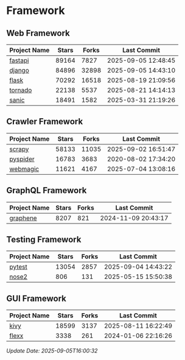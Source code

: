 # Framework

## Web Framework
| Project Name | Stars | Forks | Last Commit |
| ------------ | ----- | ----- | ----------- |
| [fastapi](https://github.com/fastapi/fastapi) | 89164 | 7827 | 2025-09-05 12:48:45 |
| [django](https://github.com/django/django) | 84896 | 32898 | 2025-09-05 14:43:10 |
| [flask](https://github.com/pallets/flask) | 70292 | 16518 | 2025-08-19 21:09:56 |
| [tornado](https://github.com/tornadoweb/tornado) | 22138 | 5537 | 2025-08-21 14:14:13 |
| [sanic](https://github.com/sanic-org/sanic) | 18491 | 1582 | 2025-03-31 21:19:26 |

## Crawler Framework
| Project Name | Stars | Forks | Last Commit |
| ------------ | ----- | ----- | ----------- |
| [scrapy](https://github.com/scrapy/scrapy) | 58133 | 11035 | 2025-09-02 16:51:47 |
| [pyspider](https://github.com/binux/pyspider) | 16783 | 3683 | 2020-08-02 17:34:20 |
| [webmagic](https://github.com/code4craft/webmagic) | 11621 | 4167 | 2025-07-04 13:08:16 |

## GraphQL Framework
| Project Name | Stars | Forks | Last Commit |
| ------------ | ----- | ----- | ----------- |
| [graphene](https://github.com/graphql-python/graphene) | 8207 | 821 | 2024-11-09 20:43:17 |

## Testing Framework
| Project Name | Stars | Forks | Last Commit |
| ------------ | ----- | ----- | ----------- |
| [pytest](https://github.com/pytest-dev/pytest) | 13054 | 2857 | 2025-09-04 14:43:22 |
| [nose2](https://github.com/nose-devs/nose2) | 806 | 131 | 2025-05-15 15:50:38 |

## GUI Framework
| Project Name | Stars | Forks | Last Commit |
| ------------ | ----- | ----- | ----------- |
| [kivy](https://github.com/kivy/kivy) | 18599 | 3137 | 2025-08-11 16:22:49 |
| [flexx](https://github.com/flexxui/flexx) | 3338 | 261 | 2024-01-06 22:16:26 |

*Update Date: 2025-09-05T16:00:32*